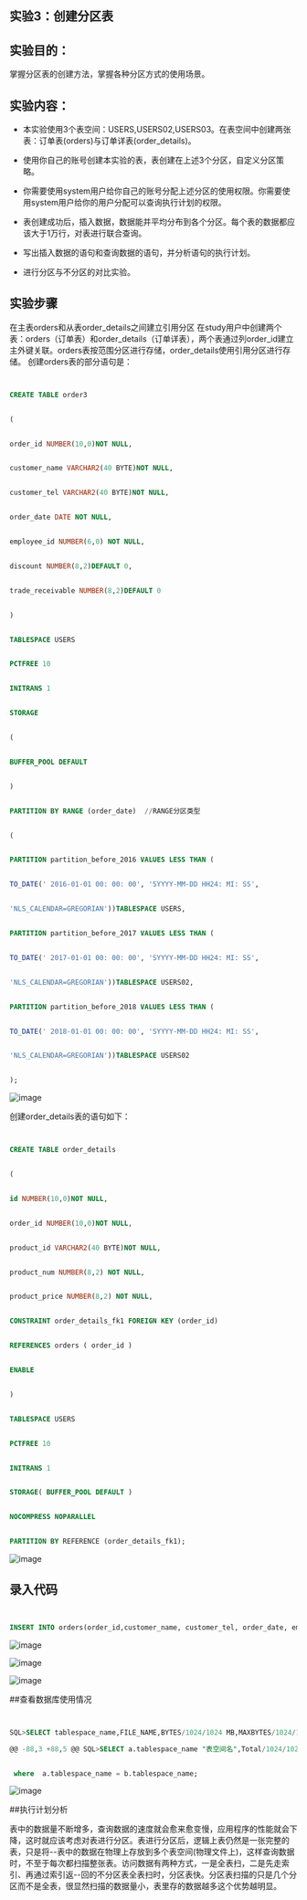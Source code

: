 ## 实验3：创建分区表


 


 ## 实验目的：


 


 掌握分区表的创建方法，掌握各种分区方式的使用场景。


 


 ## 实验内容：


 - 本实验使用3个表空间：USERS,USERS02,USERS03。在表空间中创建两张表：订单表(orders)与订单详表(order_details)。


 - 使用你自己的账号创建本实验的表，表创建在上述3个分区，自定义分区策略。


 - 你需要使用system用户给你自己的账号分配上述分区的使用权限。你需要使用system用户给你的用户分配可以查询执行计划的权限。


 - 表创建成功后，插入数据，数据能并平均分布到各个分区。每个表的数据都应该大于1万行，对表进行联合查询。


 - 写出插入数据的语句和查询数据的语句，并分析语句的执行计划。


 - 进行分区与不分区的对比实验。


 ## 实验步骤


 在主表orders和从表order_details之间建立引用分区 在study用户中创建两个表：orders（订单表）和order_details（订单详表），两个表通过列order_id建立主外键关联。orders表按范围分区进行存储，order_details使用引用分区进行存储。 创建orders表的部分语句是：


 ```sql


 CREATE TABLE order3


 (


 order_id NUMBER(10,0)NOT NULL,


 customer_name VARCHAR2(40 BYTE)NOT NULL,


 customer_tel VARCHAR2(40 BYTE)NOT NULL,


 order_date DATE NOT NULL,


 employee_id NUMBER(6,0) NOT NULL,


 discount NUMBER(8,2)DEFAULT 0,


 trade_receivable NUMBER(8,2)DEFAULT 0


 )


 TABLESPACE USERS


 PCTFREE 10


 INITRANS 1


 STORAGE


 (


 BUFFER_POOL DEFAULT


 )


 PARTITION BY RANGE (order_date)  //RANGE分区类型


 (


 PARTITION partition_before_2016 VALUES LESS THAN (


 TO_DATE(' 2016-01-01 00: 00: 00', 'SYYYY-MM-DD HH24: MI: SS',


 'NLS_CALENDAR=GREGORIAN'))TABLESPACE USERS,


 PARTITION partition_before_2017 VALUES LESS THAN (


 TO_DATE(' 2017-01-01 00: 00: 00', 'SYYYY-MM-DD HH24: MI: SS',


 'NLS_CALENDAR=GREGORIAN'))TABLESPACE USERS02,


 PARTITION partition_before_2018 VALUES LESS THAN (


 TO_DATE(' 2018-01-01 00: 00: 00', 'SYYYY-MM-DD HH24: MI: SS',


 'NLS_CALENDAR=GREGORIAN'))TABLESPACE USERS02


 );


 ```


 ![image](https://github.com/lfd1109550635/oricle/blob/master/test3/2.png)


 


 


 创建order_details表的语句如下：


 ```sql


 CREATE TABLE order_details


 (


 id NUMBER(10,0)NOT NULL,


 order_id NUMBER(10,0)NOT NULL,


 product_id VARCHAR2(40 BYTE)NOT NULL,


 product_num NUMBER(8,2) NOT NULL,


 product_price NUMBER(8,2) NOT NULL,


 CONSTRAINT order_details_fk1 FOREIGN KEY (order_id)


 REFERENCES orders ( order_id )


 ENABLE


 )


 TABLESPACE USERS


 PCTFREE 10 


 INITRANS 1


 STORAGE( BUFFER_POOL DEFAULT )


 NOCOMPRESS NOPARALLEL


 PARTITION BY REFERENCE (order_details_fk1);


 ```


 ![image](https://github.com/lfd1109550635/oricle/blob/master/test3/3.png)


 ## 录入代码


```sql


INSERT INTO orders(order_id,customer_name, customer_tel, order_date, employee_id, trade_receivable, discount) VALUES('001','wangmingrang', '1828385', to_date ( '2016-12-20 18:31:34' , 'YYYY-MM-DD HH24:MI:SS' ), 001, 111, 222);


```


![image](https://github.com/lfd1109550635/oricle/blob/master/test3/4.png)


![image](https://github.com/lfd1109550635/oricle/blob/master/test3/6.png)


![image](https://github.com/lfd1109550635/oricle/blob/master/test3/4.png)


##查看数据库使用情况


```sql


SQL>SELECT tablespace_name,FILE_NAME,BYTES/1024/1024 MB,MAXBYTES/1024/1024 MAX_MB,autoextensible FROM dba_data_files  WHERE  tablespace_name='USERS';

@@ -88,3 +88,5 @@ SQL>SELECT a.tablespace_name "表空间名",Total/1024/1024 "大小MB",


 where  a.tablespace_name = b.tablespace_name;


 ```


![image](https://github.com/lfd1109550635/oricle/blob/master/test3/5.png)


##执行计划分析


表中的数据量不断增多，查询数据的速度就会愈来愈变慢，应用程序的性能就会下降，这时就应该考虑对表进行分区。表进行分区后，逻辑上表仍然是一张完整的表，只是将--表中的数据在物理上存放到多个表空间(物理文件上)，这样查询数据时，不至于每次都扫描整张表。访问数据有两种方式，一是全表扫，二是先走索引、再通过索引返--回的不分区表全表扫时，分区表快。分区表扫描的只是几个分区而不是全表，很显然扫描的数据量小，表里存的数据越多这个优势越明显。
